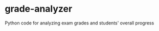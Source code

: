 grade-analyzer
==============

Python code for analyzing exam grades and students' overall progress
